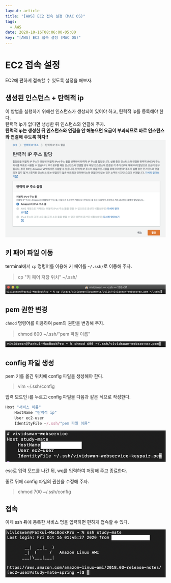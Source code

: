 ```yaml
---
layout: article
title: "[AWS] EC2 접속 설정 (MAC OS)"
tags:
  - AWS
date: 2020-10-16T08:06:00-05:00
key: "[AWS] EC2 접속 설정 (MAC OS)"
---
```


# EC2 접속 설정

EC2에 편하게 접속할 수 있도록 설정을 해보자.<br>

<!--more-->

## 생성된 인스턴스 + 탄력적 ip

이 방법을 실행하기 위해선 인스턴스가 생성되어 있어야 하고, 탄력적 ip를 등록해야 한다.<br>
탄력적 ip가 없다면 생성한 뒤 인스턴스와 연결해 주자.<br>
**탄력적 ip는 생성한 뒤 인스턴스와 연결을 안 해놓으면 요금이 부과되므로 바로 인스턴스와 연결해 주도록 하자!!**<br>
![1](/assets/images/201016-1.png)<br>

## 키 패어 파일 이동

terminal에서 `cp` 명령어를 이용해 키 페어를 `~/.ssh/`로 이동해 주자.<br>

> cp "키 페어 저장 위치" ~/.ssh/

![2](/assets/images/201016-2.png)<br>

## pem 권한 변경

`chmod` 명령어를 이용하여 pem의 권한을 변경해 주자.<br>

> chmod 600 ~/.ssh/"pem 파일 이름"

![3](/assets/images/201016-3.png)<br>

## config 파일 생성

pem 키를 옮긴 위치에 config 파일을 생성해야 한다.<br>

> vim ~/.ssh/config

입력 모드인 i를 누르고 config 파일을 다음과 같은 식으로 작성한다.<br>


```javascript
Host "서비스 이름"
    HostName "탄력적 ip"
    User ec2-user
    IdentityFile ~/.ssh/"pem 파일 이름"
```

![4](/assets/images/201016-4.png)<br>

esc로 입력 모드를 나간 뒤, wq를 입력하여 저장해 주고 종료한다.<br>

종료 뒤에 config 파일의 권한을 수정해 주자.<br>

> chmod 700 ~/.ssh/config

## 접속

이제 ssh 뒤에 등록한 서비스 명을 입력하면 편하게 접속할 수 있다.<br>

![5](/assets/images/201016-5.png)<br>
